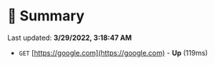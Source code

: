 # 📖 Summary
Last updated: **3/29/2022, 3:18:47 AM**

- `GET` [https://google.com](https://google.com) - **Up** (119ms)

